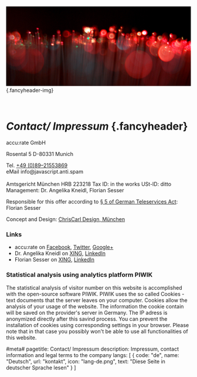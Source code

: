![](/img/accurate-bild-start.jpg) {.fancyheader-img}
# <br /> *Contact/ Impressum* {.fancyheader}

<div class="vcard">
<span class="org">accu:rate GmbH</span>
<p class="adr">
<span class="street-address">Rosental 5</span>
<span class="postal-code">D-80331</span> <span class="locality">Munich</span>
</p>
Tel. <a class="tel" href="tel:+498921553869">+49 (0)89&ndash;21553869</a><br />
eMail <span class="email mailadresse" data-to="info">info@javascript.anti.spam</span>
</div>

<br />
Amtsgericht München HRB 223218
Tax ID: in the works  
USt-ID: ditto  
<span class="fn">Management: Dr. Angelika Kneidl, Florian Sesser</span>

Responsible for this offer according to [§ 5 of German Teleservices Act](http://www.gesetze-im-internet.de/tmg/__5.html): Florian Sesser

Concept and Design: <a href="http://www.chriscarl.de/" target="_blank" title="ChrisCarl Design, München. Informieren, begeistern, prägen.">ChrisCarl Design, München</a>

### Links

- accu:rate on [Facebook](https://www.facebook.com/accurate-1456190694613967), [Twitter](https://twitter.com/accu_rate), [Google+](https://plus.google.com/114301206581107760302)
- Dr. Angelika Kneidl on [XING](https://www.xing.com/profile/Angelika_Kneidl), [LinkedIn](https://de.linkedin.com/in/dr-angelika-kneidl-aabb95a8)
- Florian Sesser on [XING](https://www.xing.com/profile/Florian_Sesser), [LinkedIn](https://de.linkedin.com/in/florian-sesser-88a6aab5)

### Statistical analysis using analytics platform PIWIK

The statistical analysis of visitor number on this website is accomplished with the open-source software PIWIK. PIWIK uses the so called Cookies - text documents that the server leaves on your computer. Cookies allow the analysis of your usage of the website. The information the cookie contain will be saved on the provider's server in Germany. The IP adress is anonymized directly after this savind process. You can prevent the installation of cookies using corresponding settings in your browser. Please note that in that case you possibly won't be able to use all functionalities of this website.


#meta#
pagetitle: Contact/ Impressum
description: Impressum, contact information and legal terms to the company
langs: [
    { code: "de", name: "Deutsch", url: "kontakt", icon: "lang-de.png", text: "Diese Seite in deutscher Sprache lesen" }
]

